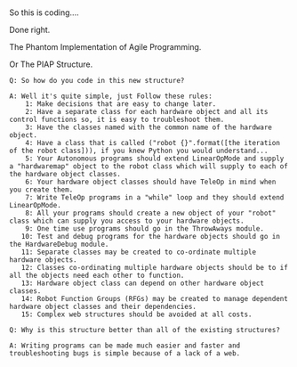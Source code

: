 #

So this is coding....

Done right.

The Phantom Implementation of Agile Programming.

Or The PIAP Structure.

    Q: So how do you code in this new structure?

    A: Well it's quite simple, just Follow these rules:
        1: Make decisions that are easy to change later.
        2: Have a separate class for each hardware object and all its control functions so, it is easy to troubleshoot them.
        3: Have the classes named with the common name of the hardware object.
        4: Have a class that is called ("robot {}".format([the iteration of the robot class])), if you knew Python you would understand...
        5: Your Autonomous programs should extend LinearOpMode and supply a "hardwaremap" object to the robot class which will supply to each of the hardware object classes.
        6: Your hardware object classes should have TeleOp in mind when you create them.
        7: Write TeleOp programs in a "while" loop and they should extend LinearOpMode.
        8: All your programs should create a new object of your "robot" class which can supply you access to your hardware objects.
        9: One time use programs should go in the ThrowAways module.
       10: Test and debug programs for the hardware objects should go in the HardwareDebug module.
       11: Separate classes may be created to co-ordinate multiple hardware objects.
       12: Classes co-ordinating multiple hardware objects should be to if all the objects need each other to function.
       13: Hardware object class can depend on other hardware object classes.
       14: Robot Function Groups (RFGs) may be created to manage dependent hardware object classes and their dependencies.
       15: Complex web structures should be avoided at all costs.

    Q: Why is this structure better than all of the existing structures?

    A: Writing programs can be made much easier and faster and troubleshooting bugs is simple because of a lack of a web.